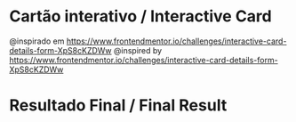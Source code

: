 # Cartão interativo / Interactive Card

@inspirado em https://www.frontendmentor.io/challenges/interactive-card-details-form-XpS8cKZDWw
@inspired by https://www.frontendmentor.io/challenges/interactive-card-details-form-XpS8cKZDWw

# Resultado Final / Final Result
